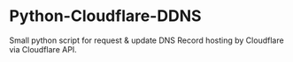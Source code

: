# Python-Cloudflare-DDNS
Small python script for request &amp; update DNS Record hosting by Cloudflare via Cloudflare API.

